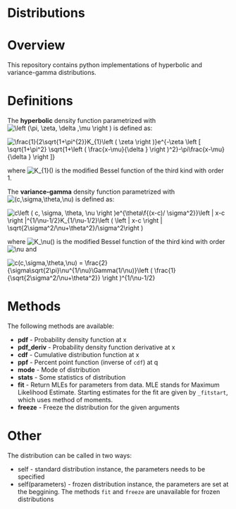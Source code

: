Distributions
===================

# Overview
This repository contains python implementations of hyperbolic and variance-gamma distributions.<P>

# Definitions
The __hyperbolic__ density function parametrized with 
<img src="http://latex.codecogs.com/gif.latex?\left&space;(\pi,&space;\zeta,&space;\delta&space;,\mu&space;\right&space;)" title="\left (\pi, \zeta, \delta ,\mu \right )" />
is defined as:<P>
<img src="http://latex.codecogs.com/gif.latex?f(x)&space;=&space;\frac{1}{2\sqrt{1&plus;\pi^{2}}K_{1}\left&space;(&space;\zeta&space;\right&space;)}e^{-\zeta&space;\left&space;[&space;\sqrt{1&plus;\pi^2}&space;\sqrt{1&plus;\left&space;(&space;\frac{x-\mu}{\delta&space;}&space;\right&space;)^2}-\pi\frac{x-\mu}{\delta&space;}&space;\right&space;]}" title="\frac{1}{2\sqrt{1+\pi^{2}}K_{1}\left ( \zeta \right )}e^{-\zeta \left [ \sqrt{1+\pi^2} \sqrt{1+\left ( \frac{x-\mu}{\delta } \right )^2}-\pi\frac{x-\mu}{\delta } \right ]}" /><P>
where 
<img src="http://latex.codecogs.com/gif.latex?K_{1}()" title="K_{1}()" /> 
is the modified Bessel function of the third kind with order 1.<P><P>
  
The __variance-gamma__ density function parametrized with
<img src="http://latex.codecogs.com/gif.latex?(c,\sigma,\theta,\nu)" title="(c,\sigma,\theta,\nu)" />
is defined as:<P>
<img src="http://latex.codecogs.com/gif.latex?f(x)&space;=&space;c\left&space;(&space;c,&space;\sigma,&space;\theta,&space;\nu&space;\right&space;)e^{\theta\f{(x-c)/&space;\sigma^2}}\left&space;|&space;x-c&space;\right&space;|^{1/\nu-1/2}K_{1/\nu-1/2}\left&space;(&space;\left&space;|&space;x-c&space;\right&space;|&space;\sqrt{2\sigma^2/\nu&plus;\theta^2}/\sigma^2\right&space;)" title="c\left ( c, \sigma, \theta, \nu \right )e^{\theta\f{(x-c)/ \sigma^2}}\left | x-c \right |^{1/\nu-1/2}K_{1/\nu-1/2}\left ( \left | x-c \right | \sqrt{2\sigma^2/\nu+\theta^2}/\sigma^2\right )" /> <P>
where 
<img src="http://latex.codecogs.com/gif.latex?K_\nu()" title="K_\nu()" /> 
is the modified Bessel function of the third kind with order 
<img src="http://latex.codecogs.com/gif.latex?\nu" title="\nu" />
and <P>
<img src="http://latex.codecogs.com/gif.latex?c(c,\sigma,\theta,\nu)&space;=&space;\frac{2}{\sigma\sqrt{2\pi}\nu^{1/\nu}\Gamma(1/\nu)}\left&space;(&space;\frac{1}{\sqrt{2\sigma^2/\nu&plus;\theta^2}}&space;\right&space;)^{1/\nu-1/2}" title="c(c,\sigma,\theta,\nu) = \frac{2}{\sigma\sqrt{2\pi}\nu^{1/\nu}\Gamma(1/\nu)}\left ( \frac{1}{\sqrt{2\sigma^2/\nu+\theta^2}} \right )^{1/\nu-1/2}" />
  
# Methods
The following methods are available:
* __pdf__ - Probability density function at x
* __pdf_deriv__ - Probability density function derivative at x
* __cdf__ - Cumulative distribution function at x
* __ppf__ - Percent point function (inverse of `cdf`) at q
* __mode__ - Mode of distribution
* __stats__ - Some statistics of distribution
* __fit__ - Return MLEs for parameters from data.
            MLE stands for Maximum Likelihood Estimate. Starting estimates for
            the fit are given by `_fitstart`, which uses method of moments.
* __freeze__ - Freeze the distribution for the given arguments

# Other
The distribution can be called in two ways:
* self - standard distribution instance, the parameters needs to be specified
* self(parameters) - frozen distribution instance, the parameters are set at the beggining. The methods `fit` and `freeze` are unavailable for frozen distributions
 





